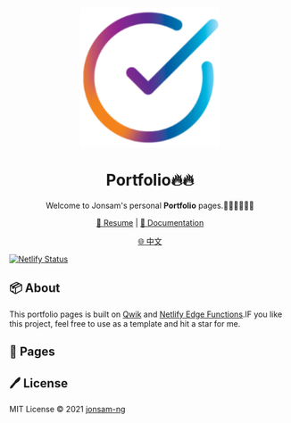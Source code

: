 <br>
<p align="center">
<a href="https://portfolio.jonsam.site" target="_blank">
<img src="./logo.png" alt="portfolio" height="250" width="250"/>
</a>
<h1 align="center">Portfolio🔥🔥</h1>
</p>

<p align="center">
Welcome to Jonsam's personal <b>Portfolio</b> pages.🧑‍💻👩‍💻👨‍💻
</p>

<p align="center">
  <a href="https://resume.jonsam.site/示例">🍁 Resume</a> | <a href="https://100js.jonsam.site">📖 Documentation</a>
</p>

<p align="center">
  <a href="./README_zh-CN.md">🌐 中文</a>
</p>

[![Netlify Status](https://api.netlify.com/api/v1/badges/b8b6d187-189c-43d3-b7ef-67af7163da01/deploy-status)](https://app.netlify.com/sites/aquamarine-meringue-336076/deploys)

## 📦 About

This portfolio pages is built on [Qwik](https://qwik.builder.io) and [Netlify Edge Functions](https://docs.netlify.com/edge-functions/overview/).IF you like this project, feel free to use as a template and hit a star for me.

## 🚀 Pages

## 🖊️ License

MIT License © 2021 [jonsam-ng](https://github.com/jonsam-ng)
